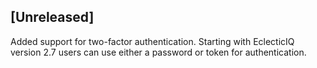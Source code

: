 ## [Unreleased]
Added support for two-factor authentication. Starting with EclecticIQ version 2.7 users can use either a password or token for authentication.
